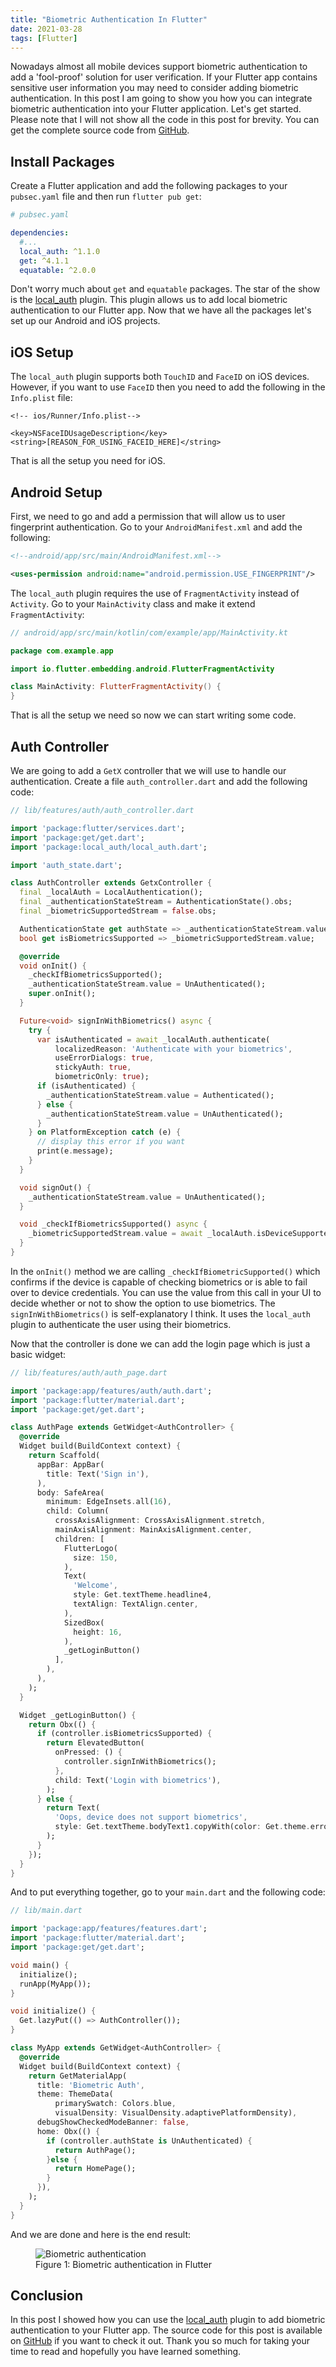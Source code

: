 ```yaml
---
title: "Biometric Authentication In Flutter"
date: 2021-03-28
tags: [Flutter]
---
```


Nowadays almost all mobile devices support biometric authentication to add a 'fool-proof' solution for user verification. If your Flutter app contains sensitive user information you may need to consider adding biometric authentication. In this post I am going to show you how you can integrate biometric authentication into your Flutter application. Let's get started. Please note that I will not show all the code in this post for brevity. You can get the complete source code from [GitHub](https://github.com/vince-nyanga/flutter-biometric-auth).

## Install Packages

Create a Flutter application and add the following packages to your `pubsec.yaml` file and then run `flutter pub get`:

```yaml
# pubsec.yaml

dependencies:
  #...
  local_auth: ^1.1.0
  get: ^4.1.1
  equatable: ^2.0.0
```

Don't worry much about `get` and `equatable` packages. The star of the show is the [local_auth](https://pub.dev/packages/local_auth) plugin. This plugin allows us to add local biometric authentication to our Flutter app. Now that we have all the packages let's set up our Android and iOS projects.

## iOS Setup

The `local_auth` plugin supports both `TouchID` and `FaceID` on iOS devices. However, if you want to use `FaceID` then you need to add the following in the `Info.plist` file:

```plist
<!-- ios/Runner/Info.plist-->

<key>NSFaceIDUsageDescription</key>
<string>[REASON_FOR_USING_FACEID_HERE]</string>
```

That is all the setup you need for iOS.

## Android Setup

First, we need to go and add a permission that will allow us to user fingerprint authentication. Go to your `AndroidManifest.xml` and add the following:

```xml
<!--android/app/src/main/AndroidManifest.xml-->

<uses-permission android:name="android.permission.USE_FINGERPRINT"/>
```

The `local_auth` plugin requires the use of `FragmentActivity` instead of `Activity`. Go to your `MainActivity` class and make it extend `FragmentActivity`:

```kotlin
// android/app/src/main/kotlin/com/example/app/MainActivity.kt

package com.example.app

import io.flutter.embedding.android.FlutterFragmentActivity

class MainActivity: FlutterFragmentActivity() {
}
```

That is all the setup we need so now we can start writing some code.

## Auth Controller

We are going to add a `GetX` controller that we will use to handle our authentication. Create a file `auth_controller.dart` and add the following code:

```dart
// lib/features/auth/auth_controller.dart

import 'package:flutter/services.dart';
import 'package:get/get.dart';
import 'package:local_auth/local_auth.dart';

import 'auth_state.dart';

class AuthController extends GetxController {
  final _localAuth = LocalAuthentication();
  final _authenticationStateStream = AuthenticationState().obs;
  final _biometricSupportedStream = false.obs;

  AuthenticationState get authState => _authenticationStateStream.value;
  bool get isBiometricsSupported => _biometricSupportedStream.value;

  @override
  void onInit() {
    _checkIfBiometricsSupported();
    _authenticationStateStream.value = UnAuthenticated();
    super.onInit();
  }

  Future<void> signInWithBiometrics() async {
    try {
      var isAuthenticated = await _localAuth.authenticate(
          localizedReason: 'Authenticate with your biometrics',
          useErrorDialogs: true,
          stickyAuth: true,
          biometricOnly: true);
      if (isAuthenticated) {
        _authenticationStateStream.value = Authenticated();
      } else {
        _authenticationStateStream.value = UnAuthenticated();
      }
    } on PlatformException catch (e) {
      // display this error if you want
      print(e.message);
    }
  }

  void signOut() {
    _authenticationStateStream.value = UnAuthenticated();
  }

  void _checkIfBiometricsSupported() async {
    _biometricSupportedStream.value = await _localAuth.isDeviceSupported();
  }
}
```

In the `onInit()` method we are calling `_checkIfBiometricSupported()` which confirms if the device is capable of checking biometrics or is able to fail over to device credentials. You can use the value from this call in your UI to decide whether or not to show the option to use biometrics. The `signInWithBiometrics()` is self-explanatory I think. It uses the `local_auth` plugin to authenticate the user using their biometrics.

Now that the controller is done we can add the login page which is just a basic widget:

```dart
// lib/features/auth/auth_page.dart

import 'package:app/features/auth/auth.dart';
import 'package:flutter/material.dart';
import 'package:get/get.dart';

class AuthPage extends GetWidget<AuthController> {
  @override
  Widget build(BuildContext context) {
    return Scaffold(
      appBar: AppBar(
        title: Text('Sign in'),
      ),
      body: SafeArea(
        minimum: EdgeInsets.all(16),
        child: Column(
          crossAxisAlignment: CrossAxisAlignment.stretch,
          mainAxisAlignment: MainAxisAlignment.center,
          children: [
            FlutterLogo(
              size: 150,
            ),
            Text(
              'Welcome',
              style: Get.textTheme.headline4,
              textAlign: TextAlign.center,
            ),
            SizedBox(
              height: 16,
            ),
            _getLoginButton()
          ],
        ),
      ),
    );
  }

  Widget _getLoginButton() {
    return Obx(() {
      if (controller.isBiometricsSupported) {
        return ElevatedButton(
          onPressed: () {
            controller.signInWithBiometrics();
          },
          child: Text('Login with biometrics'),
        );
      } else {
        return Text(
          'Oops, device does not support biometrics',
          style: Get.textTheme.bodyText1.copyWith(color: Get.theme.errorColor),
        );
      }
    });
  }
}
```

And to put everything together, go to your `main.dart` and the following code:

```dart
// lib/main.dart

import 'package:app/features/features.dart';
import 'package:flutter/material.dart';
import 'package:get/get.dart';

void main() {
  initialize();
  runApp(MyApp());
}

void initialize() {
  Get.lazyPut(() => AuthController());
}

class MyApp extends GetWidget<AuthController> {
  @override
  Widget build(BuildContext context) {
    return GetMaterialApp(
      title: 'Biometric Auth',
      theme: ThemeData(
          primarySwatch: Colors.blue,
          visualDensity: VisualDensity.adaptivePlatformDensity),
      debugShowCheckedModeBanner: false,
      home: Obx(() {
        if (controller.authState is UnAuthenticated) {
          return AuthPage();
        }else {
          return HomePage();
        }
      }),
    );
  }
}
```

And we are done and here is the end result:

<figure class="third center">
<img src="{{ site.baseurl }}/images/flutter/local-auth.gif" alt="Biometric authentication">
<figcaption>Figure 1: Biometric authentication in Flutter</figcaption>
</figure>

## Conclusion

In this post I showed how you can use the [local_auth](https://pub.dev/packages/local_auth) plugin to add biometric authentication to your Flutter app. The source code for this post is available on [GitHub](https://github.com/vince-nyanga/flutter-biometric-auth) if you want to check it out. Thank you so much for taking your time to read and hopefully you have learned something.
